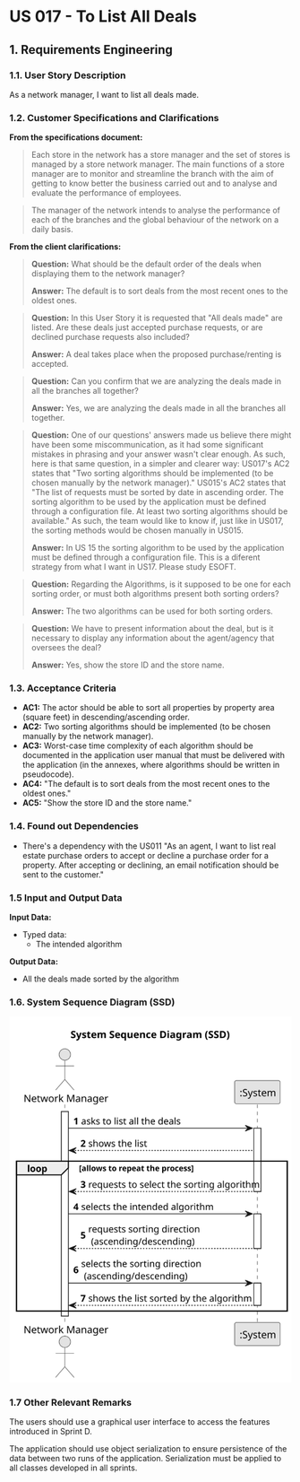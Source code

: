 # US 017 - To List All Deals

## 1. Requirements Engineering


### 1.1. User Story Description


As a network manager, I want to list all deals made.


### 1.2. Customer Specifications and Clarifications


**From the specifications document:**

>	Each store in the network has a store manager and the set of stores is managed by a store network
manager. The main functions of a store manager are to monitor and streamline the branch with the
aim of getting to know better the business carried out and to analyse and evaluate the performance
of employees.

>   The manager of the network intends to analyse the performance of each of the branches and the
global behaviour of the network on a daily basis.


**From the client clarifications:**

> **Question:** What should be the default order of the deals when displaying them to the network manager?
> 
> **Answer:** The default is to sort deals from the most recent ones to the oldest ones.

> **Question:** In this User Story it is requested that "All deals made" are listed. Are these deals just accepted purchase requests, or are declined purchase requests also included?
> 
> **Answer:** A deal takes place when the proposed purchase/renting is accepted.

> **Question:** Can you confirm that we are analyzing the deals made in all the branches all together?
> 
> **Answer:** Yes, we are analyzing the deals made in all the branches all together.

> **Question:** One of our questions' answers made us believe there might have been some miscommunication, as it had some significant mistakes in phrasing and your answer wasn't clear enough. As such, here is that same question, in a simpler and clearer way:
US017's AC2 states that "Two sorting algorithms should be implemented (to be chosen manually by the network manager)."
US015's AC2 states that "The list of requests must be sorted by date in ascending order. The sorting algorithm to be used by the application must be defined through a configuration file. At least two sorting algorithms should be available."
As such, the team would like to know if, just like in US017, the sorting methods would be chosen manually in US015.
> 
> **Answer:** In US 15 the sorting algorithm to be used by the application must be defined through a configuration file. This is a diferent strategy from what I want in US17. Please study ESOFT.

> **Question:** Regarding the Algorithms, is it supposed to be one for each sorting order, or must both algorithms present both sorting orders?
> 
> **Answer:** The two algorithms can be used for both sorting orders.

> **Question:** We have to present information about the deal, but is it necessary to display any information about the agent/agency that oversees the deal?
>
> **Answer:** Yes, show the store ID and the store name.

### 1.3. Acceptance Criteria


* **AC1:** The actor should be able to sort all properties by property area (square feet) in descending/ascending order.
* **AC2:** Two sorting algorithms should be implemented (to be chosen manually by the network manager).
* **AC3:** Worst-case time complexity of each algorithm should be documented in the application user manual that must be delivered with the application (in the annexes, where algorithms should be written in pseudocode).
* **AC4:** "The default is to sort deals from the most recent ones to the oldest ones."
* **AC5:** "Show the store ID and the store name."

### 1.4. Found out Dependencies

* There's a dependency with the US011 "As an agent, I want to list real estate purchase orders to accept or decline a
  purchase order for a property. After accepting or declining, an email notification
  should be sent to the customer."


### 1.5 Input and Output Data

**Input Data:**

* Typed data:
  * The intended algorithm

**Output Data:**

* All the deals made sorted by the algorithm

### 1.6. System Sequence Diagram (SSD)

![System Sequence Diagram](svg/us017-system-sequence-diagram-System_Sequence_Diagram__SSD_.svg)

### 1.7 Other Relevant Remarks

The users should use a graphical user interface to access the features introduced in Sprint D.

The application should use object serialization to ensure persistence of the data between two runs of the application. Serialization must be applied to all classes developed in all sprints.